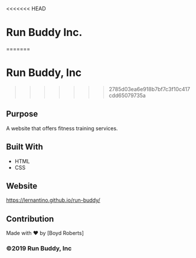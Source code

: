 <<<<<<< HEAD
# Run Buddy Inc.
=======
# Run Buddy, Inc
>>>>>>> 2785d03ea6e918b7bf7c3f10c417cdd65079735a

## Purpose
A website that offers fitness training services. 

## Built With
* HTML
* CSS

## Website
https://lernantino.github.io/run-buddy/

## Contribution
Made with ❤️ by [Boyd Roberts]

### ©️2019 Run Buddy, Inc 
